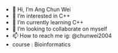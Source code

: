 - 👋 Hi, I’m Ang Chun Wei
- 👀 I’m interested in C++
- 🌱 I’m currently learning C++
- 💞️ I’m looking to collaborate on myself
- 📫 How to reach me ig: @chunwei2004
- course : Bioinformatics

<!---
AngCW/AngCW is a ✨ special ✨ repository because its `README.md` (this file) appears on your GitHub profile.
You can click the Preview link to take a look at your changes.
--->
